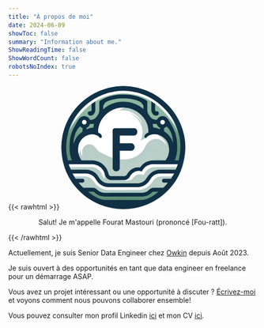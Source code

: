 ```yaml
---
title: "À propos de moi"
date: 2024-06-09
showToc: false
summary: "Information about me."
ShowReadingTime: false
ShowWordCount: false
robotsNoIndex: true
---
```


{{< rawhtml >}}
<img style="border-radius:50%;margin-left:auto;margin-right:auto;" width="50%" src="/logo.png" alt="Picture of me">
<p align="center">Salut! Je m'appelle Fourat Mastouri (prononcé [Fou-ratt]).</p>
{{< /rawhtml >}}

Actuellement, je suis Senior Data Engineer chez [Owkin](https://www.owkin.com/) depuis Août 2023.

Je suis ouvert à des opportunités en tant que data engineer en freelance pour un démarrage ASAP.

Vous avez un projet intéressant ou une opportunité à discuter ? [Écrivez-moi](mailto:mastouri.fourat@gmail.com) et voyons comment nous pouvons collaborer ensemble!

Vous pouvez consulter mon profil Linkedin [ici](https://pro.fourat.dev) et mon CV [ici](/fr/cv).